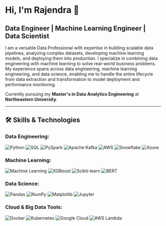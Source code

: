 # Hi, I'm Rajendra 👋
## Data Engineer | Machine Learning Engineer | Data Scientist

I am a versatile Data Professional with expertise in building scalable data pipelines, analyzing complex datasets, developing machine learning models, and deploying them into production. I specialize in combining data engineering with machine learning to solve real-world business problems. My experience spans across data engineering, machine learning engineering, and data science, enabling me to handle the entire lifecycle from data extraction and transformation to model deployment and performance monitoring. 

Currently pursuing my **Master's in Data Analytics Engineering** at **Northeastern University**.


---

## 🛠️ Skills & Technologies

### Data Engineering:
![Python](https://img.shields.io/badge/-Python-blue)
![SQL](https://img.shields.io/badge/-SQL-black)
![PySpark](https://img.shields.io/badge/-PySpark-orange)
![Apache Kafka](https://img.shields.io/badge/-Kafka-231F20?logo=apache-kafka)
![AWS](https://img.shields.io/badge/-AWS-232F3E?logo=amazon-aws)
![Snowflake](https://img.shields.io/badge/-Snowflake-0045A4?logo=snowflake)
![Azure](https://img.shields.io/badge/-Azure-0078D4?logo=microsoft-azure)

### Machine Learning:
![Machine Learning](https://img.shields.io/badge/-Machine%20Learning-FF6F61)
![XGBoost](https://img.shields.io/badge/-XGBoost-3b7fc4?logo=xgboost)
![Scikit-learn](https://img.shields.io/badge/-Scikit%20learn-F7931E?logo=scikit-learn)
![BERT](https://img.shields.io/badge/-BERT-9B3B32?logo=bert)

### Data Science:
![Pandas](https://img.shields.io/badge/-Pandas-150458?logo=pandas)
![NumPy](https://img.shields.io/badge/-NumPy-013243?logo=numpy)
![Matplotlib](https://img.shields.io/badge/-Matplotlib-003B57?logo=matplotlib)
![Jupyter](https://img.shields.io/badge/-Jupyter-F37626?logo=jupyter)

### Cloud & Big Data Tools:
![Docker](https://img.shields.io/badge/-Docker-2496ED?logo=docker)
![Kubernetes](https://img.shields.io/badge/-Kubernetes-326ce5?logo=kubernetes)
![Google Cloud](https://img.shields.io/badge/-Google%20Cloud-4285F4?logo=googlecloud)
![AWS Lambda](https://img.shields.io/badge/-AWS%20Lambda-FF9900?logo=amazon-aws)
